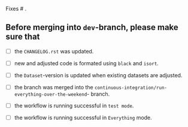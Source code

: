 Fixes # . 

## Before merging into `dev`-branch, please make sure that

- [ ] the `CHANGELOG.rst` was updated.
- [ ] new and adjusted code is formated using `black` and `isort`.
- [ ] the `Dataset`-version is updated when existing datasets are adjusted. 
- [ ] the branch was merged into the `continuous-integration/run-everything-over-the-weekend`- branch.
- [ ] the workflow is running successful in `test mode`.
- [ ] the workflow is running successful in `Everything` mode.


